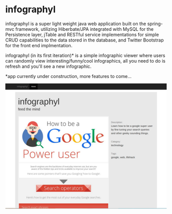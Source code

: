 # infographyl

infographyl is a super light weight java web application built on the spring-mvc framework, utilizing Hiberbate/JPA integrated with MySQL for the Persistence layer, jTable and RESTful service implementations for simple CRUD capabilities to the data stored in the database, and Twitter Bootstrap for the front end implmentation. 

infographyl (in its first iteration)* is a simple infographic viewer where users can randomly view interesting/funny/cool infographics, all you need to do is refresh and you'll see a new infographic.

*app currently under construction, more features to come...

![alt tag](https://github.com/clathrop/infographyl/blob/master/infographyl-home.png)
